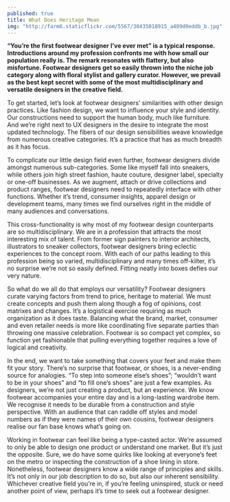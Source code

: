 ```yaml
---
published: true
title: What Does Heritage Mean
img: "http://farm6.staticflickr.com/5567/30435018915_a489d0eddb_b.jpg"
---
```


**“You’re the first footwear designer I’ve ever met” is a typical response. Introductions around my profession confronts me with how small our population really is. The remark resonates with flattery, but also misfortune. Footwear designers get so easily thrown into the niche job category along with floral stylist and gallery curator. However, we prevail as the best kept secret with some of the most multidisciplinary and versatile designers in the creative field.**

To get started, let’s look at footwear designers’ similarities with other design practices. Like fashion design, we want to influence your style and identity. Our constructions need to support the human body, much like furniture. And we’re right next to UX designers in the desire to integrate the most updated technology. The fibers of our design sensibilities weave knowledge from numerous creative categories. It’s a practice that has as much breadth as it has focus.

To complicate our little design field even further, footwear designers divide amongst numerous sub-categories. Some like myself fall into sneakers, while others join high street fashion, haute couture, designer label, specialty or one-off businesses. As we augment, attach or drive collections and product ranges, footwear designers need to repeatedly interface with other functions. Whether it’s trend, consumer insights, apparel design or development teams, many times we find ourselves right in the middle of many audiences and conversations.

This cross-functionality is why most of my footwear design counterparts are so multidisciplinary. We are in a profession that attracts the most interesting mix of talent. From former sign painters to interior architects, illustrators to sneaker collectors, footwear designers bring eclectic experiences to the concept room. With each of our paths leading to this profession being so varied, multidisciplinary and many times off-kilter, it’s no surprise we’re not so easily defined. Fitting neatly into boxes defies our very nature. 

So what do we all do that employs our versatility? Footwear designers curate varying factors from trend to price, heritage to material. We must create concepts and push them along though a fog of opinions, cost matrixes and changes. It’s a logistical exercise requiring as much organization as it does taste. Balancing what the brand, market, consumer and even retailer needs is more like coordinating five separate parties than throwing one massive celebration. Footwear is so compact yet complex, so function yet fashionable that pulling everything together requires a love of logical and creativity.  

In the end, we want to take something that covers your feet and make them fit your story. There’s no surprise that footwear, or shoes, is a never-ending source for analogies. “To step into someone else’s shoes”; “wouldn’t want to be in your shoes” and “to fill one’s shoes” are just a few examples. As designers, we’re not just creating a product, but an experience. We know footwear accompanies your entire day and is a long-lasting wardrobe item. We recognise it needs to be durable from a construction and style perspective. With an audience that can raddle off styles and model numbers as if they were names of their own cousins, footwear designers realise our fan base knows what’s going on.

Working in footwear can feel like being a type-casted actor. We’re assumed to only be able to design one product or understand one market. But it’s just the opposite. Sure, we do have some quirks like looking at everyone’s feet on the metro or inspecting the construction of a shoe lining in store. Nonetheless, footwear designers know a wide range of principles and skills. It’s not only in our job description to do so, but also our inherent sensibility. Whichever creative field you’re in, if you’re feeling uninspired, stuck or need another point of view, perhaps it’s time to seek out a footwear designer. 

